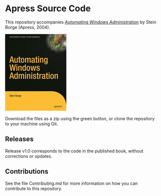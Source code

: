 # Apress Source Code

This repository accompanies [*Automating Windows Administration*](http://www.apress.com/9781590593974) by Stein Borge (Apress, 2004).

![Cover image](9781590593974.jpg)

Download the files as a zip using the green button, or clone the repository to your machine using Git.

## Releases

Release v1.0 corresponds to the code in the published book, without corrections or updates.

## Contributions

See the file Contributing.md for more information on how you can contribute to this repository.
